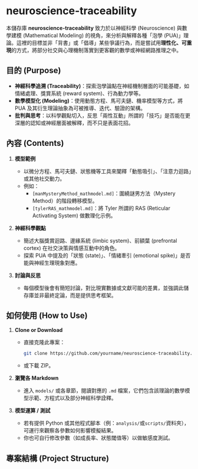 # neuroscience-traceability

本儲存庫 **neuroscience-traceability** 致力於以神經科學 (Neuroscience) 與數學建模 (Mathematical Modeling) 的視角，來分析與解釋各種「泡學 (PUA)」理論。這裡的目標並非「背書」或「倡導」某些爭議行為，而是嘗試用**理性化、可重現**的方式，將部分社交與心理機制落實到更客觀的數學或神經網路推理之中。

## 目的 (Purpose)

- **神經科學追溯 (Traceability)**：探索泡學論點在神經機制層面的可能基礎，如情緒處理、獎賞系統 (reward system)、行為動力學等。  
- **數學模型化 (Modeling)**：使用動態方程、馬可夫鏈、機率模型等方式，將 PUA 及其衍生理論抽象為可被推導、迭代、驗證的架構。  
- **批判與思考**：以科學觀點切入，反思「兩性互動」所謂的「技巧」是否能在更深層的認知或神經層面被解釋，而不只是表面花招。

## 內容 (Contents)

1. **模型範例**  
   - 以微分方程、馬可夫鏈、狀態機等工具來闡釋「動態吸引」、「注意力迴路」或其他社交動力。  
   - 例如：  
     - `[manMysteryMethod_mathmodel.md]`：圍繞謎男方法（Mystery Method）的階段轉移模型。  
     - `[tylerRAS_mathmodel.md]`：將 Tyler 所謂的 RAS (Reticular Activating System) 做數理化示例。

2. **神經科學觀點**  
   - 簡述大腦獎賞迴路、邊緣系統 (limbic system)、前額葉 (prefrontal cortex) 在社交決策與情感互動中的角色。  
   - 探索 PUA 中提及的「狀態 (state)」、「情緒牽引 (emotional spike)」是否能與神經生理現象對應。

3. **討論與反思**  
   - 每個模型後會有簡短討論，對比現實數據或文獻可能的差異，並強調此儲存庫並非最終定論，而是提供思考框架。

## 如何使用 (How to Use)

1. **Clone or Download**  
   - 直接克隆此專案：  
     ```bash
     git clone https://github.com/yourname/neuroscience-traceability.git
     ```
   - 或下載 ZIP。

2. **瀏覽各 Markdown**  
   - 進入 `models/` 或各章節，閱讀對應的 `.md` 檔案，它們包含該理論的數學模型示範、方程式以及部分神經科學詮釋。

3. **模型運算 / 測試**  
   - 若有提供 Python 或其他程式腳本（例：`analysis/`或`scripts/`資料夾），可運行來觀察各參數如何影響模擬結果。  
   - 你也可自行修改參數（如成長率、狀態閾值等）以做敏感度測試。

## 專案結構 (Project Structure)
